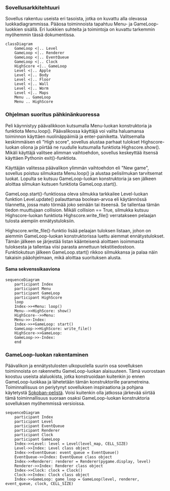 ### Sovellusarkkitehtuuri

Sovellus rakentuu useista eri tasoista, jotka on kuvattu alla olevassa luokkadiagrammissa. Pääosa toiminnoista tapahtuu Menu- ja GameLoop-luokkien sisällä.
Eri luokkien suhteita ja toimintoja on kuvattu tarkemmin myöhemmin tässä dokumentissa.

```mermaid
classDiagram
    GameLoop <|.. Level
    GameLoop <|.. Renderer
    GameLoop <|.. EventQueue
    GameLoop <|.. Clock
    HighScore <|.. GameLoop
    Level <|.. Apple
    Level <|.. Body
    Level <|.. Floor
    Level <|.. Wall
    Level <|.. Worm
    Level <|.. Maps
    Menu .. GameLoop
    Menu .. HighScore
```

### Ohjelman suoritus pähkinänkuoressa

Peli käynnistyy päävalikkoon kutsumalla Menu-luokan konstruktoria ja funktiota Menu.loop(). Päävalikossa käyttäjä voi valita haluamansa toiminnon
käyttäen nuolinäppäimiä ja enter-painiketta. Valitsemalla keskimmäisen eli "High score", sovellus alustaa parhaat tulokset Highscore-luokan oliona
ja piirtää ne ruudulle kutsumalla funktiota Highscore.show(). Mikäli käyttäjä valitsee alimman vaihtoehdon, sovellus keskeyttää itsensä käyttäen
Pythonin exit()-funktiota.

Käyttäjän valitessa päävalikon ylimmän vaihtoehdon eli "New game", sovellus poistuu silmukasta Menu.loop() ja alustaa pelisilmukan tarvitsemat luokat.
Lopulta se kutsuu GameLoop-luokan konstruktoria ja sen jälkeen aloittaa silmukan kutsuen funktiota GameLoop.start().

GameLoop.start()-funktiossa oleva silmukka tarkkailee Level-luokan funktion Level.update() palauttamaa boolean-arvoa eli käytännössä tilannetta,
jossa mato törmää joko seinään tai itseensä. Se tallentaa tämän tiedon muuttujaan collision. Mikäli collision == True, silmukka kutsuu Highscore-luokan
funktiota Highscore.write_file() verratakseen pelaajan tulosta aiempiin ennätystuloksiin.

Highscore.write_file()-funktio lisää pelaajan tuloksen listaan, johon on aiemmin GameLoop-luokan konstruktorissa luettu aiemmat ennätystulokset. Tämän
jälkeen se järjestää listan käänteisenä aloittaen isoimmasta tuloksesta ja tallentaa viisi parasta annettuun tekstitiedostoon. Funktiokutsun jälkeen
GameLoop.start() rikkoo silmukkansa ja palaa näin takaisin pääohjelmaan, mikä aloittaa suorituksen alusta.

#### Sama sekvenssikaaviona

```mermaid
sequenceDiagram
    participant Index
    participant Menu
    participant GameLoop
    participant HighScore
    loop
    Index->>+Menu: loop()
    Menu-->>HighScore: show()
    HighScore-->>Menu: 
    Menu->>-Index: 
    Index->>+GameLoop: start()
    GameLoop->>HighScore: write_file()
    HighScore->>GameLoop: 
    GameLoop->>-Index: 
    end
```

### GameLoop-luokan rakentaminen

Päävalikon ja ennätystulosten ulkopuolella suurin osa sovelluksen toiminnoista on rakennettu GameLoop-luokan alaisuuteen. Tämä vuorostaan koostuu
useista alaluokista, jotka konstruoidaan kuitenkin jo ennen GameLoop-luokkaa ja lähetetään tämän konstruktorille parametreina. Toiminnallisuus
on periytynyt sovelluksen inspiraationa ja pohjana käytetystä [Sokoban-pelistä](https://github.com/ohjelmistotekniikka-hy/pygame-sokoban). Voisi
kuitenkin olla jatkossa järkevää siirtää tämä toiminnallisuus suoraan osaksi GameLoop-luokan konstruktoria sovelluksen myöhemmissä versioissa.

```mermaid
sequenceDiagram
    participant Index
    participant Level
    participant EventQueue
    participant Renderer
    participant Clock
    participant GameLoop
    Index->>Level: level = Level(level_map, CELL_SIZE)
    Level->>Index: Level class object
    Index->>EventQueue: event_queue = EventQueue()
    EventQueue->>Index: EventQueue class object
    Index->>Renderer: renderer = Renderer(pygame.display, level)
    Renderer->>Index: Renderer class object
    Index->>Clock: clock = Clock()
    Clock->>Index: Clock class object
    Index->>GameLoop: game_loop = GameLoop(level, renderer, event_queue, clock, CELL_SIZE)
```
